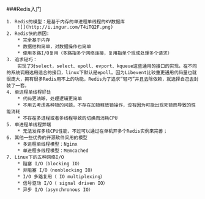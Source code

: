 ###Redis入门  

	1. Redis的模型：是基于内存的单进程单线程的KV数据库
		![](http://i.imgur.com/T4iTQ2F.png)
	2. Redis快的原因:   
		* 完全基于内存
		* 数据结构简单，对数据操作也简单
		* 使用多路I/O复用（多路指多个网络连接，复用指单个现成处理多个请求）  
	3. 追求轻巧：
		实现了对select，select、epoll、evport、kqueue这些通用的接口的实现。在不同的系统调用选用适合的接口，linux下默认是epoll。因为Libevent比较重更通用代码量也就很庞大，拥有很多Redis用不上的功能，Redis为了追求“轻巧”并且去除依赖，就选择自己去封装了一套。  
	4. 单进程单线程好处
		* 代码更清晰，处理逻辑更简单
		* 不用去考虑各种锁的问题，不存在加锁释放锁操作，没有因为可能出现死锁而导致的性能消耗
		* 不存在多进程或者多线程导致的切换而消耗CPU
	5. 单进程单线程弊端
		* 无法发挥多核CPU性能，不过可以通过在单机开多个Redis实例来完善；
	6. 其他一些优秀的开源软件采用的模型
		* 多进程单线程模型：Nginx
		* 单进程多线程模型：Memcached 
	7. Linux下的五种网络I/O
		* 阻塞 I/O（blocking IO）
		* 非阻塞 I/O（nonblocking IO）
        * I/O 多路复用（ IO multiplexing）
        * 信号驱动 I/O（ signal driven IO）
        * 异步 I/O（asynchronous IO）
	
	     
